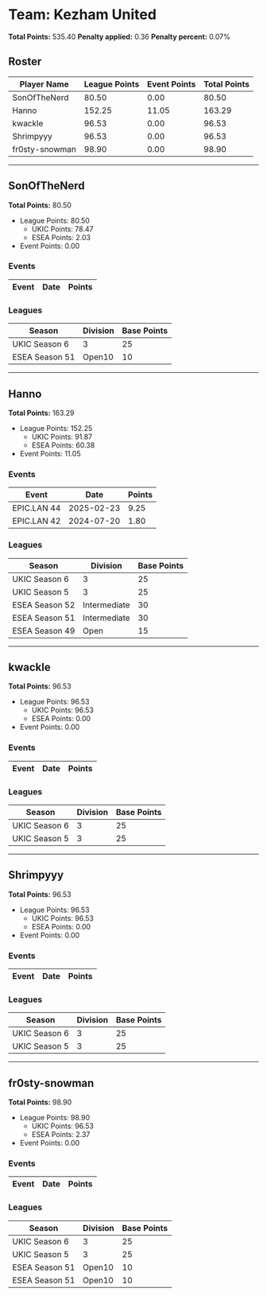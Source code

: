 # Team: Kezham United

**Total Points:** 535.40
**Penalty applied:** 0.36
**Penalty percent:** 0.07%

## Roster
| Player Name | League Points | Event Points | Total Points |
|-------------|--------------|--------------|-------------|
| SonOfTheNerd | 80.50 | 0.00 | 80.50 |
| Hanno | 152.25 | 11.05 | 163.29 |
| kwackle | 96.53 | 0.00 | 96.53 |
| Shrimpyyy | 96.53 | 0.00 | 96.53 |
| fr0sty-snowman | 98.90 | 0.00 | 98.90 |

---

## SonOfTheNerd

**Total Points:** 80.50

- League Points: 80.50
  - UKIC Points: 78.47
  - ESEA Points: 2.03
- Event Points: 0.00

### Events
| Event | Date | Points |
|-------|------|--------|
### Leagues
| Season | Division | Base Points |
|--------|----------|-------------|
| UKIC Season 6 | 3 | 25 |
| ESEA Season 51 | Open10 | 10 |
---

## Hanno

**Total Points:** 163.29

- League Points: 152.25
  - UKIC Points: 91.87
  - ESEA Points: 60.38
- Event Points: 11.05

### Events
| Event | Date | Points |
|-------|------|--------|
| EPIC.LAN 44 | 2025-02-23 | 9.25 |
| EPIC.LAN 42 | 2024-07-20 | 1.80 |
### Leagues
| Season | Division | Base Points |
|--------|----------|-------------|
| UKIC Season 6 | 3 | 25 |
| UKIC Season 5 | 3 | 25 |
| ESEA Season 52 | Intermediate | 30 |
| ESEA Season 51 | Intermediate | 30 |
| ESEA Season 49 | Open | 15 |
---

## kwackle

**Total Points:** 96.53

- League Points: 96.53
  - UKIC Points: 96.53
  - ESEA Points: 0.00
- Event Points: 0.00

### Events
| Event | Date | Points |
|-------|------|--------|
### Leagues
| Season | Division | Base Points |
|--------|----------|-------------|
| UKIC Season 6 | 3 | 25 |
| UKIC Season 5 | 3 | 25 |
---

## Shrimpyyy

**Total Points:** 96.53

- League Points: 96.53
  - UKIC Points: 96.53
  - ESEA Points: 0.00
- Event Points: 0.00

### Events
| Event | Date | Points |
|-------|------|--------|
### Leagues
| Season | Division | Base Points |
|--------|----------|-------------|
| UKIC Season 6 | 3 | 25 |
| UKIC Season 5 | 3 | 25 |
---

## fr0sty-snowman

**Total Points:** 98.90

- League Points: 98.90
  - UKIC Points: 96.53
  - ESEA Points: 2.37
- Event Points: 0.00

### Events
| Event | Date | Points |
|-------|------|--------|
### Leagues
| Season | Division | Base Points |
|--------|----------|-------------|
| UKIC Season 6 | 3 | 25 |
| UKIC Season 5 | 3 | 25 |
| ESEA Season 51 | Open10 | 10 |
| ESEA Season 51 | Open10 | 10 |